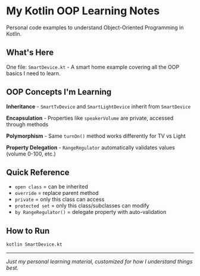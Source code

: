 # My Kotlin OOP Learning Notes

Personal code examples to understand Object-Oriented Programming in Kotlin.

## What's Here

One file: `SmartDevice.kt` - A smart home example covering all the OOP basics I need to learn.

## OOP Concepts I'm Learning

**Inheritance** - `SmartTvDevice` and `SmartLightDevice` inherit from `SmartDevice`

**Encapsulation** - Properties like `speakerVolume` are private, accessed through methods

**Polymorphism** - Same `turnOn()` method works differently for TV vs Light

**Property Delegation** - `RangeRegulator` automatically validates values (volume 0-100, etc.)

## Quick Reference

- `open class` = can be inherited
- `override` = replace parent method
- `private` = only this class can access
- `protected set` = only this class/subclasses can modify
- `by RangeRegulator()` = delegate property with auto-validation

## How to Run
```bash
kotlin SmartDevice.kt
```

---
*Just my personal learning material, customized for how I understand things best.*
